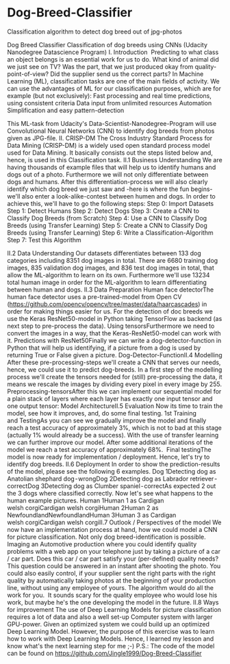 # Dog-Breed-Classifier
Classification algorithm to detect dog breed out of jpg-photos

Dog Breed Classifier
Classification of dog breeds using CNNs (Udacity Nanodegree Datascience Program)
I. Introduction 
Predicting to what class an object belongs is an essential work for us to do. What kind of animal did we just see on TV? Was the part, that we just produced okay from quality-point-of-view? Did the supplier send us the correct parts?
In Machine Learning (ML), classification tasks are one of the main fields of activity. We can use the advantages of ML for our classification purposes, which are for example (but not exclusively):
Fast processing and real time predictions, using consistent criteria
Data input from unlimited resources
Automation
Simplification and easy pattern-detection

This ML-task from Udacity's Data-Scientist-Nanodegree-Program will use Convolutional Neural Networks (CNN) to identify dog breeds from photos given as JPG-file.
II. CRISP-DM
The Cross Industry Standard Process for Data Mining (CRISP-DM) is a widely used open standard process model used for Data Mining. It basically consists out the steps listed below and, hence, is used in this Classification task.
II.1 Business Understanding
We are having thousands of example files that will help us to identify humans and dogs out of a photo. Furthermore we will not only differentiate between dogs and humans. After this differentiation-process we will also clearly identify which dog breed we just saw and -here is where the fun begins- we'll also enter a look-alike-contest between humen and dogs. In order to achieve this, we'll have to go the following steps:
Step 0: Import Datasets
Step 1: Detect Humans
Step 2: Detect Dogs
Step 3: Create a CNN to Classify Dog Breeds (from Scratch)
Step 4: Use a CNN to Classify Dog Breeds (using Transfer Learning)
Step 5: Create a CNN to Classify Dog Breeds (using Transfer Learning)
Step 6: Write a Classification-Algorithm 
Step 7: Test this Algorithm

II.2 Data Understanding
Our datasets differentiates between 133 dog categories including 8351 dog images in total.
There are 6680 training dog images, 835 validation dog images, and 836 test dog images in total, that allow the ML-algorithm to learn on its own.
Furthermore we'll use 13234 total human image in order for the ML-algorithm to learn differentiating between human and dogs.
II.3 Data Preparation
Human face detectorThe human face detector uses a pre-trained-model from Open CV (https://github.com/opencv/opencv/tree/master/data/haarcascades) in order for making things easier for us.
For the detection of doc breeds we use the Keras ResNet50-model in Python taking TensorFlow as backend (as next step to pre-process the data).
Using tensorsFurthermore we need to convert the images in a way, that the Keras-ResNet50-model can work with it.
Predictions with ResNet50Finally we can write a dog-detector-function in Python that will help us identifying, if a picture from a dog is used by returning True or False given a picture.
Dog-Detector-FunctionII.4 Modelling
After these pre-processing-steps we'll create a CNN that serves our needs, hence, we could use it to predict dog-breeds.
In a first step of the modelling process we'll create the tensors needed for (still) pre-processing the data, it means we rescale the images by dividing every pixel in every image by 255.
Preprocessing-tensorsAfter this we can implement our sequential model for a plain stack of layers where each layer has exactly one input tensor and one output tensor:
Model ArchitectureII.5 Evaluation
Now its time to train the model, see how it improves, and, do some final testing.
1st Training and TestingAs you can see we gradually improve the model and finally reach a test accuracy of approximately 3%, which is not to bad at this stage (actually 1% would already be a success).
With the use of transfer learning we can further improve our model. After some additional iterations of the model we reach a test accuracy of approximately 68%. 
Final testingThe model is now ready for implementation / deployment. Hence, let's try to identify dog breeds.
II.6 Deployment
In order to show the prediction-results of the model, please see the following 6 examples.
Dog 1Detecting dog as Anatolian shephard dog - wrongDog 2Detecting dog as Labrador retriever - correctDog 3Detecting dog as Clumber spaniel - correctAs expected 2 out the 3 dogs where classified correctly. Now let's see what happens to the human example pictures.
Human 1Human 1 as Cardigan welsh corgiCardigan welsh corgiHuman 2Human 2 as NewfoundlandNewfoundlandHuman 3Human 3 as Cardigan welsh corgiCardigan welsh corgiII.7 Outlook / Perspectives of the model
We now have an implementation process at hand, how we could model a CNN for picture classification. Not only dog breed-identification is possible. 
Imaging an Automotive production where you could identify quality problems with a web app on your telephone just by taking a picture of a car / car part. Does this car / car part satisfy your (per-defined) quality needs? This question could be answered in an instant after shooting the photo.
You could also easily control, if your supplier sent the right parts with the right quality by automatically taking photos at the beginning of your production line, without using any employee of yours. The algorithm would do all the work for you. 
It sounds scary for the quality employee who would lose his work, but maybe he's the one developing the model in the future.
II.8 Ways for improvement
The use of Deep Learning Models for picture classification requires a lot of data and also a well set-up Computer system with larger GPU-power. Given an optimized system we could build up an optimized Deep Learning Model. However, the purpose of this exercise was to learn how to work with Deep Learning Models. Hence, I learned my lesson and know what's the next learning step for me ;-)
P.S.: The code of the model can be found on https://github.com/Jingle1999/Dog-Breed-Classifier
